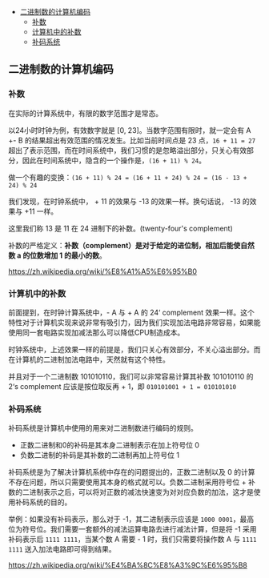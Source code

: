 
<!-- @import "[TOC]" {cmd="toc" depthFrom=1 depthTo=6 orderedList=false} -->

<!-- code_chunk_output -->

- [二进制数的计算机编码](#二进制数的计算机编码)
  - [补数](#补数)
  - [计算机中的补数](#计算机中的补数)
  - [补码系统](#补码系统)

<!-- /code_chunk_output -->


## 二进制数的计算机编码
### 补数
在实际的计算系统中，有限的数字范围才是常态。

以24小时时钟为例，有效数字就是 [0, 23]。当数字范围有限时，就一定会有 A +- B 的结果超出有效范围的情况发生。比如当前时间点是 23 点，`16 + 11 = 27` 超出了表示范围，而在时间系统中，我们习惯的是忽略溢出部分，只关心有效部分，因此在时间系统中，隐含的一个操作是，`(16 + 11) % 24`。

做一个有趣的变换：`(16 + 11) % 24 = (16 + 11 + 24) % 24 = (16 - 13 + 24) % 24`

我们发现，在时钟系统中， + 11 的效果与 -13 的效果一样。换句话说， -13 的效果与 +11 一样。

这里我们称 13 是 11 在 24 进制下的补数。(twenty-four's complement)

补数的严格定义：**补数（complement）是对于给定的进位制，相加后能使自然数 a 的位数增加 1 的最小的数**。

https://zh.wikipedia.org/wiki/%E8%A1%A5%E6%95%B0

### 计算机中的补数
前面提到，在时钟计算系统中，- A 与 + A 的 24‘ complement 效果一样。这个特性对于计算机实现来说非常有吸引力，因为我们实现加法电路非常容易，如果能使用同一套电路实现加减法那么可以降低CPU制造成本。

时钟系统中，上述效果一样的前提是，我们只关心有效部分，不关心溢出部分。而在计算机的二进制加法电路中，天然就有这个特性。

并且对于一个二进制数 101010110，我们可以非常容易计算其补数
101010110 的 2‘s complement 应该是按位取反再 + 1，即 `010101001 + 1 = 010101010`

### 补码系统
补码系统是计算机中使用的用来对二进制数进行编码的规则。

* 正数二进制和0的补码是其本身二进制表示在加上符号位 0
* 负数二进制的补码是其补数的二进制再加上符号位 1

补码系统是为了解决计算机系统中存在的问题提出的，正数二进制以及 0 的计算不存在问题，所以只需要使用其本身的格式就可以。负数二进制采用符号位 + 补数的二进制表示之后，可以将对正数的减法快速变为对对应负数的加法，这才是使用补码系统的目的。

举例：如果没有补码表示，那么对于 -1，其二进制表示应该是 `1000 0001`，最高位为符号位。我们需要一套额外的减法运算电路去进行减法计算，但是将 -1 采用补码表示后 `1111 1111`，当某个数 A 需要 - 1 时，我们只需要将操作数 A 与 `1111 1111` 送入加法电路即可得到结果。

https://zh.wikipedia.org/wiki/%E4%BA%8C%E8%A3%9C%E6%95%B8